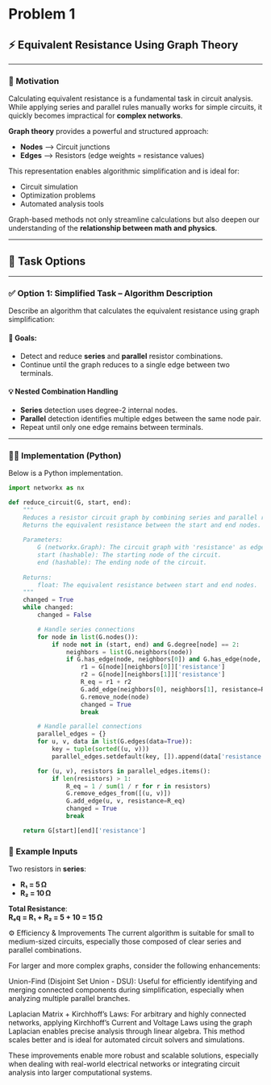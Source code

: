 # Problem 1
## ⚡ Equivalent Resistance Using Graph Theory

---

### 🎯 Motivation

Calculating equivalent resistance is a fundamental task in circuit analysis. While applying series and parallel rules manually works for simple circuits, it quickly becomes impractical for **complex networks**.

**Graph theory** provides a powerful and structured approach:

- **Nodes** ⟶ Circuit junctions  
- **Edges** ⟶ Resistors (edge weights = resistance values)

This representation enables algorithmic simplification and is ideal for:
- Circuit simulation
- Optimization problems
- Automated analysis tools

Graph-based methods not only streamline calculations but also deepen our understanding of the **relationship between math and physics**.

---

## 🧠 Task Options

---

### ✅ Option 1: Simplified Task – Algorithm Description

Describe an algorithm that calculates the equivalent resistance using graph simplification:

#### 📌 Goals:
- Detect and reduce **series** and **parallel** resistor combinations.
- Continue until the graph reduces to a single edge between two terminals.


#### 💡 Nested Combination Handling

- **Series** detection uses degree-2 internal nodes.
- **Parallel** detection identifies multiple edges between the same node pair.
- Repeat until only one edge remains between terminals.

---

### 🧑‍💻 Implementation (Python)

Below is a Python implementation.

```python
import networkx as nx

def reduce_circuit(G, start, end):
    """
    Reduces a resistor circuit graph by combining series and parallel resistors.
    Returns the equivalent resistance between the start and end nodes.
    
    Parameters:
        G (networkx.Graph): The circuit graph with 'resistance' as edge attribute.
        start (hashable): The starting node of the circuit.
        end (hashable): The ending node of the circuit.
    
    Returns:
        float: The equivalent resistance between start and end nodes.
    """
    changed = True
    while changed:
        changed = False

        # Handle series connections
        for node in list(G.nodes()):
            if node not in (start, end) and G.degree[node] == 2:
                neighbors = list(G.neighbors(node))
                if G.has_edge(node, neighbors[0]) and G.has_edge(node, neighbors[1]):
                    r1 = G[node][neighbors[0]]['resistance']
                    r2 = G[node][neighbors[1]]['resistance']
                    R_eq = r1 + r2
                    G.add_edge(neighbors[0], neighbors[1], resistance=R_eq)
                    G.remove_node(node)
                    changed = True
                    break

        # Handle parallel connections
        parallel_edges = {}
        for u, v, data in list(G.edges(data=True)):
            key = tuple(sorted((u, v)))
            parallel_edges.setdefault(key, []).append(data['resistance'])

        for (u, v), resistors in parallel_edges.items():
            if len(resistors) > 1:
                R_eq = 1 / sum(1 / r for r in resistors)
                G.remove_edges_from([(u, v)])
                G.add_edge(u, v, resistance=R_eq)
                changed = True
                break

    return G[start][end]['resistance']
```
### 🧪 Example Inputs

Two resistors in **series**:

- **R₁ = 5 Ω**  
- **R₂ = 10 Ω**

**Total Resistance**:  
**Rₑq = R₁ + R₂ = 5 + 10 = 15 Ω**

⚙️ Efficiency & Improvements
The current algorithm is suitable for small to medium-sized circuits, especially those composed of clear series and parallel combinations.

For larger and more complex graphs, consider the following enhancements:

Union-Find (Disjoint Set Union - DSU):
Useful for efficiently identifying and merging connected components during simplification, especially when analyzing multiple parallel branches.

Laplacian Matrix + Kirchhoff’s Laws:
For arbitrary and highly connected networks, applying Kirchhoff’s Current and Voltage Laws using the graph Laplacian enables precise analysis through linear algebra. This method scales better and is ideal for automated circuit solvers and simulations.

These improvements enable more robust and scalable solutions, especially when dealing with real-world electrical networks or integrating circuit analysis into larger computational systems.
